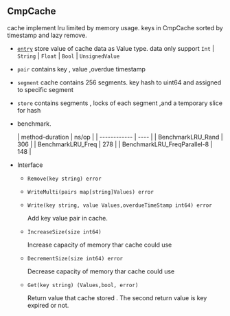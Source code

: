 CmpCache
------------

cache implement lru limited by memory usage. keys in CmpCache sorted by timestamp and lazy remove. 

- [`entry`](#entry)
  store value of cache data as Value type. data only support `Int` | `String` | `Float` | `Bool` | `UnsignedValue`

- `pair`
  contains key , value ,overdue timestamp

- `segment`
  cache contains 256 segments. key hash to uint64 and assigned to specific segment

- `store`
  contains segments , locks of each segment ,and a temporary slice for hash


- benchmark.

  | method-duration  | ns/op |
                    | ------------ | ---- |
  | BenchmarkLRU_Rand  | 306 |
  | BenchmarkLRU_Freq  | 278 |
  | BenchmarkLRU_FreqParallel-8 | 148 |


- Interface

    - ``Remove(key string) error``

    - ``WriteMulti(pairs map[string]Values) error``

    - ``Write(key string, value Values,overdueTimeStamp int64) error``

      Add key value pair in cache.
    - ``IncreaseSize(size int64)``
      
      Increase capacity of memory thar cache could use
    - ``DecrementSize(size int64) error``
      
      Decrease capacity of memory thar cache could use
    - ``Get(key string) (Values,bool, error)``
      
      Return value that cache stored . The second return value is key expired or not. 

